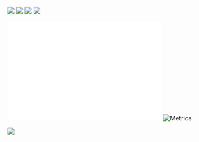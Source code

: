 [<img src="https://user-images.githubusercontent.com/42347722/145619256-33583d1a-aa67-4226-a7c3-f2f5ae9e56cc.png">](https://www.credly.com/badges/8059463f-7fd8-42e0-88fe-acb0ca0cd160/public_url)
[<img src="https://user-images.githubusercontent.com/42347722/147495858-a8800189-9b92-4a52-bbf1-755b962fd94c.png">](https://www.credly.com/badges/95ba9cde-b15d-4a7c-8fb4-cf7bfed4b16a/public_url)
[<img src="https://user-images.githubusercontent.com/42347722/136078917-6652d99d-76e1-4e23-8559-cd6635ab406a.png">](https://www.credly.com/badges/70cf04a6-1e67-465f-bae7-2bfa6a26566f/public_url)
[<img src="https://user-images.githubusercontent.com/42347722/136174862-cc416e8f-4c38-4641-8472-31cb90244b17.png">](https://www.credly.com/badges/e8d90553-943a-48a8-888d-aca9184f6e09/public_url)


<img src="/metrics.plugin.isocalendar.fullyear.svg" alt="Metrics" width="70%">
<img src="https://leetcode-stats-six.vercel.app/api?username=YellowFive5&theme=dark" alt="Metrics" width="30%">

![](https://komarev.com/ghpvc/?username=YellowFive5)
